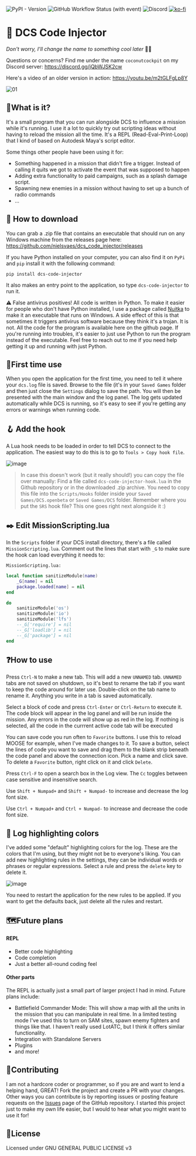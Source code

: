 ![PyPI - Version](https://img.shields.io/pypi/v/dcs-code-injector)
![GitHub Workflow Status (with event)](https://img.shields.io/github/actions/workflow/status/nielsvaes/dcs_code_injector/release.yml)
![Discord](https://img.shields.io/discord/1037079186524876820)
[![ko-fi](https://ko-fi.com/img/githubbutton_sm.svg)](https://ko-fi.com/F1F4PYTO7)

# 📲 DCS Code Injector

_Don't worry, I'll change the name to something cool later_ 🌴🥥

Questions or concerns? Find me under the name `coconutcockpit` on my Discord server: https://discord.gg/jQbWJSK2cw

Here's a video of an older version in action: https://youtu.be/m2tGLFgLp8Y

![01](https://github.com/nielsvaes/dcs_code_injector/assets/7821618/e2bfb31a-87c7-4258-9cf8-89e78bb8c65f)

## 🙋‍What is it?
It's a small program that you can run alongside DCS to influence a mission while it's running. I use it a lot to quickly try out scripting ideas without having to reload the mission all the time. It's a REPL (Read-Eval-Print-Loop) that I kind of based on Autodesk Maya's script editor.

Some things other people have been using it for: 
 - Something happened in a mission that didn't fire a trigger. Instead of calling it quits we got to activate the event that was supposed to happen
 - Adding extra functionality to paid campaigns, such as a splash damage script.
 - Spawning new enemies in a mission without having to set up a bunch of radio commands
 - ... 



## 💾 How to download
You can grab a .zip file that contains an executable that should run on any Windows machine from the releases page here: https://github.com/nielsvaes/dcs_code_injector/releases

If you have Python installed on your computer, you can also find it on `PyPi` and `pip` install it with the following command:

`pip install dcs-code-injector`

It also makes an entry point to the application, so type `dcs-code-injector` to run it.

⚠️ False antivirus positives! 
All code is written in Python. To make it easier for people who don't have Python installed, I use a package called [Nuitka](https://github.com/Nuitka/Nuitka) to make it an executable that runs on Windows. A side effect of this is that sometimes it triggers antivirus software because they think it's a trojan. It is not. All the code for the program is available here on the github page. If you're running into troubles, it's easier to just use Python to run the program instead of the executable. Feel free to reach out to me if you need help getting it up and running with just Python.

## 🥇First time use
When you open the application for the first time, you need to tell it where your `dcs.log` file is saved. Browse to the file (it's in your `Saved Games` folder and then just close the `Settings` dialog to save the path. You will then be presented with the main window and the log panel. The log gets updated automatically while DCS is running, so it's easy to see if you're getting any errors or warnings when running code. 


## 🪝 Add the hook
A Lua hook needs to be loaded in order to tell DCS to connect to the application. The easiest way to do this is to go to `Tools > Copy hook file`. 

![image](https://github.com/nielsvaes/dcs_code_injector/assets/7821618/d7f3b81f-180e-4c54-ab22-2b649ea4d75f)

> In case this doesn't work (but it really should!) you can copy the file over manually:
Find a file called `dcs-code-injector-hook.lua` in the Github repository or in the downloaded .zip archive. You need to copy this file into the `Scripts/Hooks` folder inside your `Saved Games/DCS.openbeta` or `Saved Games/DCS` folder. Remember where you put the `SRS` hook file? This one goes right next alongside it :)

## ✒️ Edit MissionScripting.lua
In the `Scripts` folder if your DCS install directory, there's a file called `MissionScripting.lua`. Comment out the lines that start with `_G` to make sure the hook can load everything it needs to: 


`MissionScripting.lua:`
```Lua
local function sanitizeModule(name)
	_G[name] = nil
	package.loaded[name] = nil
end

do
	sanitizeModule('os')
	sanitizeModule('io')
	sanitizeModule('lfs')
	--_G['require'] = nil
	--_G['loadlib'] = nil
	--_G['package'] = nil
end
```

## ❓How to use
Press `Ctrl-N` to make a new tab. This will add a new `UNNAMED` tab. `UNNAMED` tabs are not saved on shutdown, so it's best to rename the tab if you want to keep the code around for later use. Double-click on the tab name to rename it. Anything you write in a tab is saved automatically.

Select a block of code and press `Ctrl-Enter` or `Ctrl-Return` to execute it. The code block will appear in the log panel and will be run inside the mission. Any errors in the code will show up as red in the log.
If nothing is selected, all the code in the currrent active code tab will be executed

You can save code you run often to `Favorite` buttons. I use this to reload MOOSE for example, when I've made changes to it. To save a button, select the lines of code you want to save and drag them to the blank strip beneath the code panel and above the connection icon. Pick a name and click save. To delete a `Favorite` button, right click on it and click `Delete`.

Press `Ctrl-F` to open a search box in the Log view. The `Cc` toggles between case sensitive and insensitive search.

Use `Shift + Numpad+` and `Shift + Numpad-` to increase and decrease the log font size. 

Use `Ctrl + Numpad+` and `Ctrl + Numpad-` to increase and decrease the code font size. 

## 🎨 Log highlighting colors
I've added some "default" highlighting colors for the log. These are the colors that I'm using, but they might not be to everyone's liking. You can add new highlighting rules in the settings, they can be individual words or phrases or regular expressions. Select a rule and press the `delete` key to delete it. 

![image](https://github.com/nielsvaes/dcs_code_injector/assets/7821618/53866ae7-7fdb-4fc1-bf4e-eea50a7ea6b7)

You need to restart the application for the new rules to be applied. If you want to get the defaults back, just delete all the rules and restart. 



## 🗺️Future plans
#### REPL
- Better code highlighting
- Code completion
- Just a better all-round coding feel

#### Other parts
The REPL is actually just a small part of larger project I had in mind. Future plans include:

- Battlefield Commander Mode: This will show a map with all the units in the mission that you can manipulate in real time. In a limited testing mode I've used this to turn on SAM sites, spawn enemy fighters and things like that. I haven't really used LotATC, but I think it offers similar functionality.
- Integration with Standalone Servers
- Plugins
- and more!

## 🤙Contributing
I am not a hardcore coder or programmer, so if you are and want to lend a helping hand, GREAT! Fork the project and create a PR with your changes.
Other ways you can contribute is by reporting issues or posting feature requests on the [Issues](https://github.com/nielsvaes/dcs_code_injector/issues) page of the GitHub repository. I started this project just to make my own life easier, but I would to hear what you might want to use it for!


## 📖License
Licensed under GNU GENERAL PUBLIC LICENSE v3

